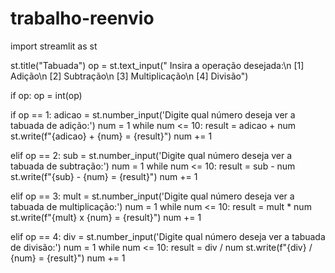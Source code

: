 # trabalho-reenvio
import streamlit as st

st.title("Tabuada")
op = st.text_input(" Insira a operação desejada:\n [1] Adição\n [2] Subtração\n [3] Multiplicação\n [4] Divisão")

if op:
    op = int(op)

if op == 1:
    adicao = st.number_input('Digite qual número deseja ver a tabuada de adição:')
    num = 1
    while num <= 10:
        result = adicao + num
        st.write(f"{adicao} + {num} = {result}")
        num += 1

elif op == 2:
    sub = st.number_input('Digite qual número deseja ver a tabuada de subtração:')
    num = 1
    while num <= 10:
        result = sub - num
        st.write(f"{sub} - {num} = {result}")
        num += 1

elif op == 3:
    mult = st.number_input('Digite qual número deseja ver a tabuada de multiplicação:')
    num = 1
    while num <= 10:
        result = mult * num
        st.write(f"{mult} x {num} = {result}")
        num += 1

elif op == 4:
    div = st.number_input('Digite qual número deseja ver a tabuada de divisão:')
    num = 1
    while num <= 10:
        result = div / num
        st.write(f"{div} / {num} = {result}")
        num += 1
